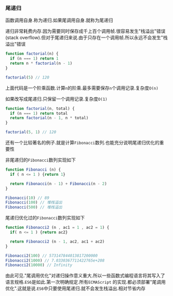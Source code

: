 ### 尾递归
函数调用自身.称为递归.如果尾调用自身.就称为尾递归

递归非常耗费内存.因为需要同时保存成千上百个调用帧.很容易发生"栈溢出"错误(stack overflow).但对于尾递归来说.由于只存在一个调用帧.所以永远不会发生"栈溢出"错误

```javascript
function factorial(n) {
  if (n === 1) return 1
  return n * factorial(n - 1)
}

factorial(5) // 120
```

上面代码是一个阶乘函数.计算`n`的阶乘.最多需要保存`n`个调用记录.复杂度`O(n)` 

如果改写成尾递归.只保留一个调用记录.复杂度`O(1)`

```javascript
function factorial(n, total) {
  if (n === 1) return total
  return factorial(n - 1, n * total)
}

factorial(5, 1) // 120
```

还有一个比较著名的例子.就是计算`Fibonacci`数列.也能充分说明尾递归优化的重要性

非尾递归的`Fibonacci`数列实现如下

```javascript
function Fibonacci (n) {
  if ( n <= 1 ) {return 1}

  return Fibonacci(n - 1) + Fibonacci(n - 2)
}

Fibonacci(10) // 89
Fibonacci(100) // 堆栈溢出
Fibonacci(500) // 堆栈溢出
```

尾递归优化过的`Fibonacci`数列实现如下

```javascript
function Fibonacci2 (n , ac1 = 1 , ac2 = 1) {
  if( n <= 1 ) {return ac2}

  return Fibonacci2 (n - 1, ac2, ac1 + ac2)
}

Fibonacci2(100) // 573147844013817200000
Fibonacci2(1000) // 7.0330367711422765e+208
Fibonacci2(10000) // Infinity
```

由此可见."尾调用优化"对递归操作意义重大.所以一些函数式编程语言将其写入了语言规格.`ES6`是如此.第一次明确规定.所有`ECMAScript` 的实现.都必须部署"尾调用优化".这就是说.`ES6`中只要使用尾递归.就不会发生栈溢出.相对节省内存